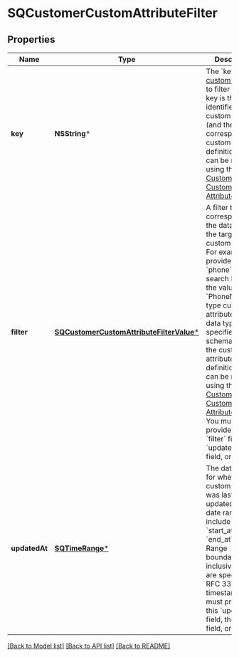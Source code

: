 # SQCustomerCustomAttributeFilter

## Properties
Name | Type | Description | Notes
------------ | ------------- | ------------- | -------------
**key** | **NSString*** | The &#x60;key&#x60; of the [custom attribute](https://developer.squareup.com/reference/square_2023-10-18/objects/CustomAttribute) to filter by. The key is the identifier of the custom attribute (and the corresponding custom attribute definition) and can be retrieved using the [Customer Custom Attributes API](https://developer.squareup.com/reference/square_2023-10-18/customer-custom-attributes-api). | 
**filter** | [**SQCustomerCustomAttributeFilterValue***](SQCustomerCustomAttributeFilterValue.md) | A filter that corresponds to the data type of the target custom attribute. For example, provide the &#x60;phone&#x60; filter to search based on the value of a &#x60;PhoneNumber&#x60;-type custom attribute. The data type is specified by the schema field of the custom attribute definition, which can be retrieved using the [Customer Custom Attributes API](https://developer.squareup.com/reference/square_2023-10-18/customer-custom-attributes-api).  You must provide this &#x60;filter&#x60; field, the &#x60;updated_at&#x60; field, or both. | [optional] 
**updatedAt** | [**SQTimeRange***](SQTimeRange.md) | The date range for when the custom attribute was last updated. The date range can include &#x60;start_at&#x60;, &#x60;end_at&#x60;, or both. Range boundaries are inclusive. Dates are specified as RFC 3339 timestamps.  You must provide this &#x60;updated_at&#x60; field, the &#x60;filter&#x60; field, or both. | [optional] 

[[Back to Model list]](../README.md#documentation-for-models) [[Back to API list]](../README.md#documentation-for-api-endpoints) [[Back to README]](../README.md)


